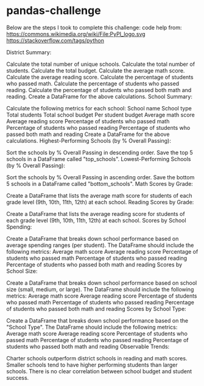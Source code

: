 # pandas-challenge
Below are the steps I took to complete this challenge: 
code help from: https://commons.wikimedia.org/wiki/File:PyPI_logo.svg
https://stackoverflow.com/tags/python


District Summary:

Calculate the total number of unique schools.
Calculate the total number of students.
Calculate the total budget.
Calculate the average math score.
Calculate the average reading score.
Calculate the percentage of students who passed math.
Calculate the percentage of students who passed reading.
Calculate the percentage of students who passed both math and reading.
Create a DataFrame for the above calculations.
School Summary:

Calculate the following metrics for each school:
School name
School type
Total students
Total school budget
Per student budget
Average math score
Average reading score
Percentage of students who passed math
Percentage of students who passed reading
Percentage of students who passed both math and reading
Create a DataFrame for the above calculations.
Highest-Performing Schools (by % Overall Passing):

Sort the schools by % Overall Passing in descending order.
Save the top 5 schools in a DataFrame called "top_schools".
Lowest-Performing Schools (by % Overall Passing):

Sort the schools by % Overall Passing in ascending order.
Save the bottom 5 schools in a DataFrame called "bottom_schools".
Math Scores by Grade:

Create a DataFrame that lists the average math score for students of each grade level (9th, 10th, 11th, 12th) at each school.
Reading Scores by Grade:

Create a DataFrame that lists the average reading score for students of each grade level (9th, 10th, 11th, 12th) at each school.
Scores by School Spending:

Create a DataFrame that breaks down school performance based on average spending ranges (per student).
The DataFrame should include the following metrics:
Average math score
Average reading score
Percentage of students who passed math
Percentage of students who passed reading
Percentage of students who passed both math and reading
Scores by School Size:

Create a DataFrame that breaks down school performance based on school size (small, medium, or large).
The DataFrame should include the following metrics:
Average math score
Average reading score
Percentage of students who passed math
Percentage of students who passed reading
Percentage of students who passed both math and reading
Scores by School Type:

Create a DataFrame that breaks down school performance based on the "School Type".
The DataFrame should include the following metrics:
Average math score
Average reading score
Percentage of students who passed math
Percentage of students who passed reading
Percentage of students who passed both math and reading
Observable Trends:

Charter schools outperform district schools in reading and math scores.
Smaller schools tend to have higher performing students than larger schools.
There is no clear correlation between school budget and student success.
